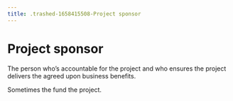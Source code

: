 ```yaml
---
title: .trashed-1658415508-Project sponsor
---
```

# Project sponsor

The person who’s accountable for the project and who ensures the project delivers the agreed upon business benefits.

Sometimes the fund the project.